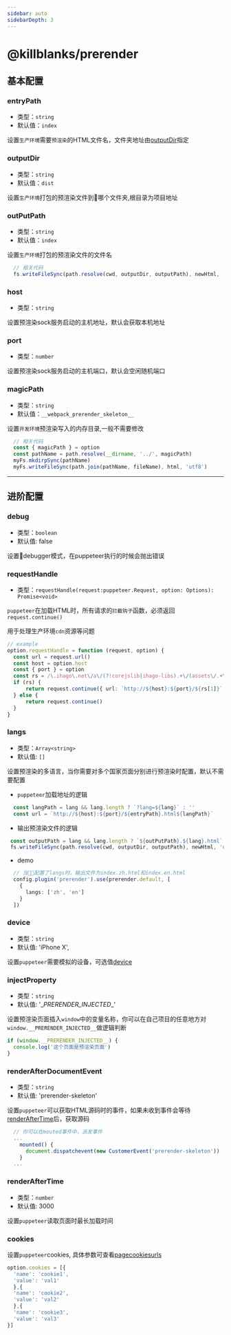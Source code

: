```yaml
---
sidebar: auto
sidebarDepth: 3
---
```

# @killblanks/prerender
## 基本配置

### entryPath

- 类型：`string`
- 默认值：`index`

设置`生产环境`需要`预渲染`的HTML文件名，文件夹地址由[outputDir](#outputDir)指定

### outputDir

- 类型：`string`
- 默认值：`dist`

设置`生产环境`打包的预渲染文件到哪个文件夹,根目录为项目地址

### outPutPath

- 类型：`string`
- 默认值：`index`

设置`生产环境`打包的预渲染文件的文件名

```ts
  // 相关代码
  fs.writeFileSync(path.resolve(cwd, outputDir, outputPath), newHtml, 'utf8')
```

### host

- 类型：`string`

设置预渲染sock服务启动的主机地址，默认会获取本机地址

### port

- 类型：`number`

设置预渲染sock服务启动的主机端口，默认会空闲随机端口

### magicPath

- 类型：`string`
- 默认值：`__webpack_prerender_skeleton__`

设置`开发环境`预渲染写入的内存目录,一般不需要修改

```ts
  // 相关代码
  const { magicPath } = option
  const pathName = path.resolve(__dirname, '../', magicPath)
  myFs.mkdirpSync(pathName)
  myFs.writeFileSync(path.join(pathName, fileName), html, 'utf8')
```

---
## 进阶配置

### debug

- 类型：`boolean`
- 默认值: false

设置debugger模式，在puppeteer执行的时候会抛出错误

### requestHandle

- 类型：`requestHandle(request:puppeteer.Request, option: Options): Promise<void>`

`puppeteer`在加载HTML时，所有请求的`拦截钩子`函数，必须返回`request.continue()`

用于处理生产环境`cdn`资源等问题

````ts
// example
option.requestHandle = function (request, option) {
  const url = request.url()
  const host = option.host
  const { port } = option
  const rs = /\.ihago\.net\/a\/(?!corejslib|ihago-libs).+\/(assets\/.+\/.+\..+)/.exec(url)
  if (rs) {
      return request.continue({ url: `http://${host}:${port}/${rs[1]}` })
  } else {
      return request.continue()
  }
}
````

### langs

- 类型：`Array<string>`
- 默认值: `[]`

设置预渲染的多语言，当你需要对多个国家页面分别进行预渲染时配置，默认不需要配置

- `puppeteer`加载地址的逻辑

```ts
  const langPath = lang && lang.length ? `?lang=${lang}` : ''
  const url = `http://${host}:${port}/${entryPath}.html${langPath}`
```
- 输出预渲染文件的逻辑

```ts
 const outputPath = lang && lang.length ? `${outPutPath}.${lang}.html` : `${outPutPath}.html`
 fs.writeFileSync(path.resolve(cwd, outputDir, outputPath), newHtml, 'utf8')
```

- demo

```ts
  // 当配置了langs时，输出文件为index.zh.html和index.en.html
  config.plugin('prerender').use(prerender.default, [
    {
      langs: ['zh', 'en']
    }
  ])
```

### device

- 类型：`string`
- 默认值: 'iPhone X',

设置`puppeteer`需要模拟的设备，可选值[device](https://github.com/puppeteer/puppeteer/blob/main/src/common/DeviceDescriptors.ts)

### injectProperty

- 类型：`string`
- 默认值: '\__PRERENDER_INJECTED__\'

设置预渲染页面插入`window`中的变量名称，你可以在自己项目的任意地方对`window.__PRERENDER_INJECTED__`做逻辑判断

```ts
if (window.__PRERENDER_INJECTED__) {
  console.log('这个页面是预渲染页面')
}
```

### renderAfterDocumentEvent

- 类型：`string`
- 默认值: 'prerender-skeleton'

设置`puppeteer`可以获取HTML源码时的事件，如果未收到事件会等待[renderAfterTime](#renderAfterTime)后，获取源码

```ts
  // 你可以在mouted事件中，派发事件
  ...
    mounted() {
      document.dispatchevent(new CustomerEvent('prerender-skeleton'))
    }
  ...
```

### renderAfterTime

- 类型：`number`
- 默认值: 3000

设置`puppeteer`读取页面时最长加载时间


### cookies

设置`puppeteer`cookies, 具体参数可查看[pagecookiesurls](https://github.com/puppeteer/puppeteer/blob/main/docs/api.md#pagecookiesurls)

````ts
option.cookies = [{
  'name': 'cookie1',
  'value': 'val1'
  },{
  'name': 'cookie2',
  'value': 'val2'
  },{
  'name': 'cookie3',
  'value': 'val3'
}]
````
